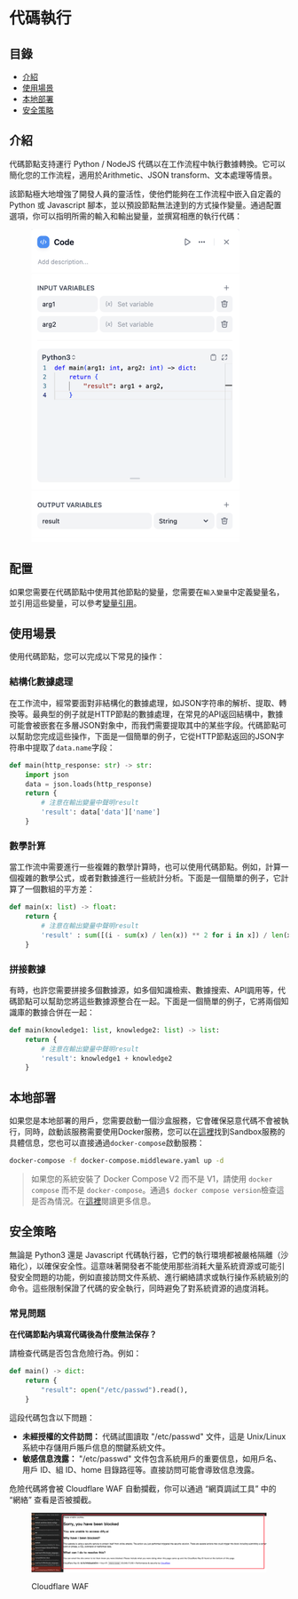# 代碼執行

## 目錄

* [介紹](code.md#介紹)
* [使用場景](code.md#使用場景)
* [本地部署](code.md#本地部署)
* [安全策略](code.md#安全策略)

## 介紹

代碼節點支持運行 Python / NodeJS 代碼以在工作流程中執行數據轉換。它可以簡化您的工作流程，適用於Arithmetic、JSON transform、文本處理等情景。

該節點極大地增強了開發人員的靈活性，使他們能夠在工作流程中嵌入自定義的 Python 或 Javascript 腳本，並以預設節點無法達到的方式操作變量。通過配置選項，你可以指明所需的輸入和輸出變量，並撰寫相應的執行代碼：

<figure><img src="../../../.gitbook/assets/image (208).png" alt="" width="375"><figcaption></figcaption></figure>

## 配置

如果您需要在代碼節點中使用其他節點的變量，您需要在`輸入變量`中定義變量名，並引用這些變量，可以參考[變量引用](../key-concept.md#變量)。

## 使用場景

使用代碼節點，您可以完成以下常見的操作：

### 結構化數據處理

在工作流中，經常要面對非結構化的數據處理，如JSON字符串的解析、提取、轉換等。最典型的例子就是HTTP節點的數據處理，在常見的API返回結構中，數據可能會被嵌套在多層JSON對象中，而我們需要提取其中的某些字段。代碼節點可以幫助您完成這些操作，下面是一個簡單的例子，它從HTTP節點返回的JSON字符串中提取了`data.name`字段：

```python
def main(http_response: str) -> str:
    import json
    data = json.loads(http_response)
    return {
        # 注意在輸出變量中聲明result
        'result': data['data']['name'] 
    }
```

### 數學計算

當工作流中需要進行一些複雜的數學計算時，也可以使用代碼節點。例如，計算一個複雜的數學公式，或者對數據進行一些統計分析。下面是一個簡單的例子，它計算了一個數組的平方差：

```python
def main(x: list) -> float:
    return {
        # 注意在輸出變量中聲明result
        'result' : sum([(i - sum(x) / len(x)) ** 2 for i in x]) / len(x)
    }
```

### 拼接數據

有時，也許您需要拼接多個數據源，如多個知識檢索、數據搜索、API調用等，代碼節點可以幫助您將這些數據源整合在一起。下面是一個簡單的例子，它將兩個知識庫的數據合併在一起：

```python
def main(knowledge1: list, knowledge2: list) -> list:
    return {
        # 注意在輸出變量中聲明result
        'result': knowledge1 + knowledge2
    }
```

## 本地部署

如果您是本地部署的用戶，您需要啟動一個沙盒服務，它會確保惡意代碼不會被執行，同時，啟動該服務需要使用Docker服務，您可以在[這裡](https://github.com/langgenius/dify/tree/main/docker/docker-compose.middleware.yaml)找到Sandbox服務的具體信息，您也可以直接通過`docker-compose`啟動服務：

```bash
docker-compose -f docker-compose.middleware.yaml up -d
```

> 如果您的系統安裝了 Docker Compose V2 而不是 V1，請使用 `docker compose` 而不是 `docker-compose`。通過`$ docker compose version`檢查這是否為情況。在[這裡](https://docs.docker.com/compose/#compose-v2-and-the-new-docker-compose-command)閱讀更多信息。

## 安全策略

無論是 Python3 還是 Javascript 代碼執行器，它們的執行環境都被嚴格隔離（沙箱化），以確保安全性。這意味著開發者不能使用那些消耗大量系統資源或可能引發安全問題的功能，例如直接訪問文件系統、進行網絡請求或執行操作系統級別的命令。這些限制保證了代碼的安全執行，同時避免了對系統資源的過度消耗。

### 常見問題

**在代碼節點內填寫代碼後為什麼無法保存？**

請檢查代碼是否包含危險行為。例如：

```python
def main() -> dict:
    return {
        "result": open("/etc/passwd").read(),
    }
```

這段代碼包含以下問題：

* **未經授權的文件訪問：** 代碼試圖讀取 "/etc/passwd" 文件，這是 Unix/Linux 系統中存儲用戶賬戶信息的關鍵系統文件。
* **敏感信息洩露：** "/etc/passwd" 文件包含系統用戶的重要信息，如用戶名、用戶 ID、組 ID、home 目錄路徑等。直接訪問可能會導致信息洩露。

危險代碼將會被 Cloudflare  WAF 自動攔截，你可以通過 “網頁調試工具” 中的 “網絡” 查看是否被攔截。

<figure><img src="../../../.gitbook/assets/image (370).png" alt=""><figcaption><p> Cloudflare WAF</p></figcaption></figure>
